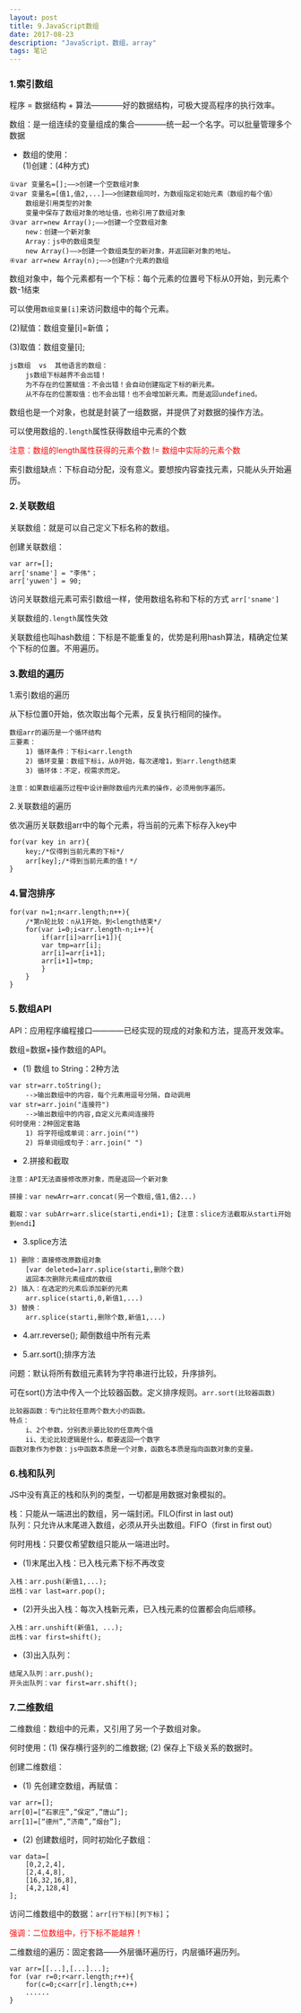 ```yaml
---
layout: post
title: 9.JavaScript数组
date: 2017-08-23
description: "JavaScript，数组，array"
tags: 笔记   
---
```


### 1.索引数组

程序 = 数据结构 + 算法————好的数据结构，可极大提高程序的执行效率。

数组：是一组连续的变量组成的集合————统一起一个名字。可以批量管理多个数据

- 数组的使用：<br>
(1)创建：(4种方式)
```
①var 变量名=[];——>创建一个空数组对象
②var 变量名=[值1,值2,...]——>创建数组同时，为数组指定初始元素（数组的每个值）
	数组是引用类型的对象
	变量中保存了数组对象的地址值，也称引用了数组对象
③var arr=new Array();——>创建一个空数组对象
	new：创建一个新对象
	Array：js中的数组类型
	new Array()——>创建一个数组类型的新对象，并返回新对象的地址。
④var arr=new Array(n);——>创建n个元素的数组
```
数组对象中，每个元素都有一个下标：每个元素的位置号下标从0开始，到元素个数-1结束

可以使用`数组变量[i]`来访问数组中的每个元素。

(2)赋值：数组变量[i]=新值；

(3)取值：数组变量[i];

```
js数组  vs  其他语言的数组：
	js数组下标越界不会出错！
	为不存在的位置赋值：不会出错！会自动创建指定下标的新元素。
	从不存在的位置取值：也不会出错！也不会增加新元素。而是返回undefined。
```

数组也是一个对象，也就是封装了一组数据，并提供了对数据的操作方法。

可以使用数组的`.length`属性获得数组中元素的个数

<font color="#f00">注意：数组的length属性获得的元素个数 != 数组中实际的元素个数</font>

索引数组缺点：下标自动分配，没有意义。要想按内容查找元素，只能从头开始遍历。

### 2.关联数组

关联数组：就是可以自己定义下标名称的数组。

创建关联数组：
```
var arr=[];
arr['sname'] = "李伟"；
arr['yuwen'] = 90;
```
访问关联数组元素可索引数组一样，使用数组名称和下标的方式 `arr['sname']`

关联数组的`.length`属性失效

关联数组也叫hash数组：下标是不能重复的，优势是利用hash算法，精确定位某个下标的位置。不用遍历。

### 3.数组的遍历
1.索引数组的遍历

从下标位置0开始，依次取出每个元素，反复执行相同的操作。
```
数组arr的遍历是一个循环结构
三要素：
	1) 循环条件：下标i<arr.length
	2) 循环变量：数组下标i，从0开始，每次递增1，到arr.length结束
	3) 循环体：不定，视需求而定。
```
`注意：如果数组遍历过程中设计删除数组内元素的操作，必须用倒序遍历。`

2.关联数组的遍历

依次遍历关联数组arr中的每个元素，将当前的元素下标存入key中
```
for(var key in arr){
	key;/*仅得到当前元素的下标*/
	arr[key];/*得到当前元素的值！*/
}
```

### 4.冒泡排序
```
for(var n=1;n<arr.length;n++){
    /*第n轮比较：n从1开始，到<length结束*/
    for(var i=0;i<arr.length-n;i++){
        if(arr[i]>arr[i+1]){
	    var tmp=arr[i];
	    arr[i]=arr[i+1];
	    arr[i+1]=tmp;
        }
    }
}
```

### 5.数组API

API：应用程序编程接口————已经实现的现成的对象和方法，提高开发效率。

数组=数据+操作数组的API。

- (1) 数组 to String：2种方法
```
var str=arr.toString();
	-->输出数组中的内容，每个元素用逗号分隔，自动调用
var str=arr.join("连接符")
	-->输出数组中的内容,自定义元素间连接符
何时使用：2种固定套路
	1) 将字符组成单词：arr.join("")
	2) 将单词组成句子：arr.join(" ")
```

- 2.拼接和截取

`注意：API无法直接修改原对象，而是返回一个新对象`
```
拼接：var newArr=arr.concat(另一个数组,值1,值2...)

截取：var subArr=arr.slice(starti,endi+1);【注意：slice方法截取从starti开始到endi】

```

- 3.splice方法
```
1) 删除：直接修改原数组对象
	[var deleted=]arr.splice(starti,删除个数)
	返回本次删除元素组成的数组
2) 插入：在选定的元素后添加新的元素
	arr.splice(starti,0,新值1,...)
3) 替换：
	arr.splice(starti,删除个数,新值1,...)
```

- 4.arr.reverse(); 颠倒数组中所有元素 

- 5.arr.sort();排序方法

问题：默认将所有数组元素转为字符串进行比较，升序排列。

可在sort()方法中传入一个比较器函数。定义排序规则。`arr.sort(比较器函数)`
```
比较器函数：专门比较任意两个数大小的函数。
特点：
	i、2个参数，分别表示要比较的任意两个值
	ii、无论比较逻辑是什么，都要返回一个数字
函数对象作为参数：js中函数本质是一个对象，函数名本质是指向函数对象的变量。
```

### 6.栈和队列
JS中没有真正的栈和队列的类型，一切都是用数据对象模拟的。

栈：只能从一端进出的数组，另一端封闭。FILO(first in last out)<br>
队列：只允许从末尾进入数组，必须从开头出数组。FIFO（first in first out）

何时用栈：只要仅希望数组只能从一端进出时。

- (1)末尾出入栈：已入栈元素下标不再改变
```
入栈：arr.push(新值1,...);
出栈：var last=arr.pop();
```
- (2)开头出入栈：每次入栈新元素，已入栈元素的位置都会向后顺移。
```
入栈：arr.unshift(新值1, ...);
出栈：var first=shift();
```
- (3)出入队列：
```
结尾入队列：arr.push();
开头出队列：var first=arr.shift();
```

### 7.二维数组
二维数组：数组中的元素，又引用了另一个子数组对象。

何时使用：(1) 保存横行竖列的二维数据; (2) 保存上下级关系的数据时。

创建二维数组：
- (1) 先创建空数组，再赋值：
```
var arr=[];
arr[0]=[“石家庄”,”保定”,”唐山”];
arr[1]=[“德州”,”济南”,”烟台”];
```
- (2) 创建数组时，同时初始化子数组：
```
var data=[
	[0,2,2,4],
	[2,4,4,8],
	[16,32,16,8],
	[4,2,128,4]
];
```
访问二维数组中的数据：`arr[行下标][列下标]`；

<font color="#f00">强调：二位数组中，行下标不能越界！</font>

二维数组的遍历：固定套路——外层循环遍历行，内层循环遍历列。
```
var arr=[[...],[...]...];
for (var r=0;r<arr.length;r++){
	for(c=0;c<arr[r].length;c++)
	......
}
```